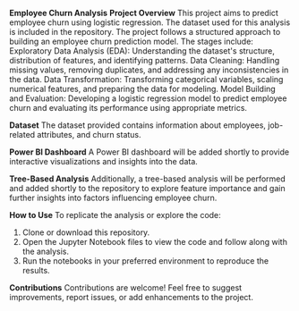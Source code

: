 **Employee Churn Analysis**
**Project Overview**
This project aims to predict employee churn using logistic regression. The dataset used for this analysis is included in the repository.
The project follows a structured approach to building an employee churn prediction model. 
The stages include:
Exploratory Data Analysis (EDA): Understanding the dataset's structure, distribution of features, and identifying patterns.
Data Cleaning: Handling missing values, removing duplicates, and addressing any inconsistencies in the data.
Data Transformation: Transforming categorical variables, scaling numerical features, and preparing the data for modeling.
Model Building and Evaluation: Developing a logistic regression model to predict employee churn and evaluating its performance using appropriate metrics.

**Dataset**
The dataset provided contains information about employees, job-related attributes, and churn status.

**Power BI Dashboard**
A Power BI dashboard will be added shortly to provide interactive visualizations and insights into the data.

**Tree-Based Analysis**
Additionally, a tree-based analysis will be performed and added shortly to the repository to explore feature importance and gain further insights into factors influencing employee churn.

**How to Use**
To replicate the analysis or explore the code:
1. Clone or download this repository.
2. Open the Jupyter Notebook files to view the code and follow along with the analysis.
3. Run the notebooks in your preferred environment to reproduce the results.

**Contributions**
Contributions are welcome! Feel free to suggest improvements, report issues, or add enhancements to the project.
